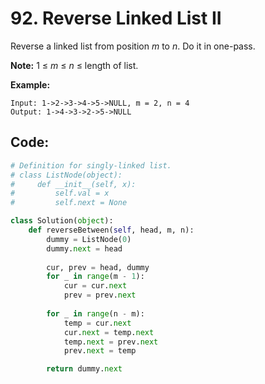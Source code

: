 # 92. Reverse Linked List II

Reverse a linked list from position _m_ to _n_. Do it in one-pass.

**Note:** 1 ≤ _m_ ≤ _n_ ≤ length of list.

**Example:**

```text
Input: 1->2->3->4->5->NULL, m = 2, n = 4
Output: 1->4->3->2->5->NULL
```

## Code:

```python
# Definition for singly-linked list.
# class ListNode(object):
#     def __init__(self, x):
#         self.val = x
#         self.next = None

class Solution(object):
    def reverseBetween(self, head, m, n):
        dummy = ListNode(0)
        dummy.next = head
        
        cur, prev = head, dummy
        for _ in range(m - 1):
            cur = cur.next
            prev = prev.next
        
        for _ in range(n - m):
            temp = cur.next
            cur.next = temp.next
            temp.next = prev.next
            prev.next = temp

        return dummy.next
```

